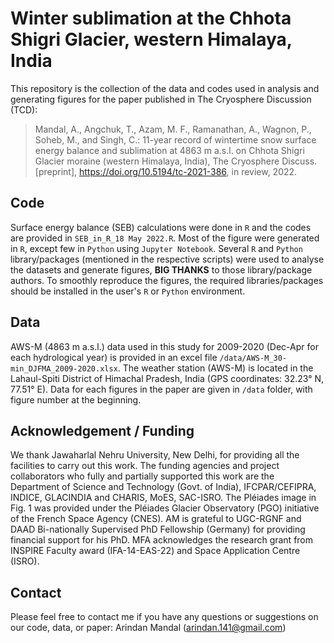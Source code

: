 # Winter sublimation at the Chhota Shigri Glacier, western Himalaya, India

This repository is the collection of the data and codes used in analysis and generating figures for the paper published in The Cryosphere Discussion (TCD):

>Mandal, A., Angchuk, T., Azam, M. F., Ramanathan, A., Wagnon, P., Soheb, M., and Singh, C.: 11-year record of wintertime snow surface energy balance and sublimation at 4863 m a.s.l. on Chhota Shigri Glacier moraine (western Himalaya, India), The Cryosphere Discuss. [preprint], https://doi.org/10.5194/tc-2021-386, in review, 2022.


## Code
Surface energy balance (SEB) calculations were done in `R` and the codes are provided in `SEB_in_R_18 May 2022.R`. Most of the figure were generated in `R`, except few in `Python` using `Jupyter Notebook`. Several `R` and `Python` library/packages (mentioned in the respective scripts) were used to analyse the datasets and generate figures, **BIG THANKS** to those library/package authors. To smoothly reproduce the figures, the required libraries/packages should be installed in the user's `R` or `Python` environment. 

## Data
AWS-M (4863 m a.s.l.) data used in this study for 2009-2020 (Dec-Apr for each hydrological year) is provided in an excel file `/data/AWS-M_30-min_DJFMA_2009-2020.xlsx`. The weather station (AWS-M) is located in the Lahaul-Spiti District of Himachal Pradesh, India (GPS coordinates: 32.23° N, 77.51° E).
Data for each figures in the paper are given in `/data` folder, with figure number at the beginning.

## Acknowledgement / Funding
We thank Jawaharlal Nehru University, New Delhi, for providing all the facilities to carry out this work. The funding agencies and project collaborators who fully and partially supported this work are the Department of Science and Technology (Govt. of India), IFCPAR/CEFIPRA, INDICE, GLACINDIA and CHARIS, MoES, SAC-ISRO. The Pléiades image in Fig. 1 was provided under the Pléiades Glacier Observatory (PGO) initiative of the French Space Agency (CNES). AM is grateful to UGC-RGNF and DAAD Bi-nationally Supervised PhD Fellowship (Germany) for providing financial support for his PhD. MFA acknowledges the research grant from INSPIRE Faculty award (IFA-14-EAS-22) and Space Application Centre (ISRO).

## Contact
Please feel free to contact me if you have any questions or suggestions on our code, data, or paper: 
Arindan Mandal (arindan.141@gmail.com)
